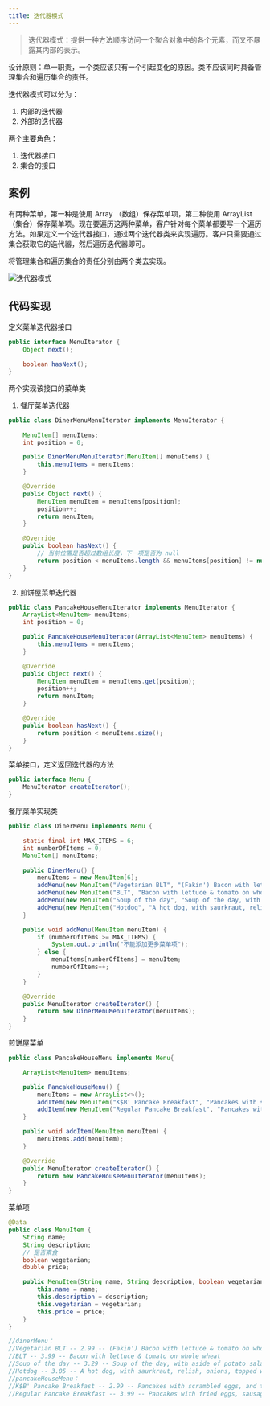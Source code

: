 ```yaml
---
title: 迭代器模式
---
```


>迭代器模式：提供一种方法顺序访问一个聚合对象中的各个元素，而又不暴露其内部的表示。

设计原则：单一职责，一个类应该只有一个引起变化的原因。类不应该同时具备管理集合和遍历集合的责任。

迭代器模式可以分为：

1. 内部的迭代器
2. 外部的迭代器

两个主要角色：

1. 迭代器接口
2. 集合的接口

## 案例

有两种菜单，第一种是使用 Array （数组）保存菜单项，第二种使用 ArrayList （集合）保存菜单项。现在要遍历这两种菜单，客户针对每个菜单都要写一个遍历方法。如果定义一个迭代器接口，通过两个迭代器类来实现遍历。客户只需要通过集合获取它的迭代器，然后遍历迭代器即可。

将管理集合和遍历集合的责任分别由两个类去实现。

![迭代器模式](https://note.youdao.com/yws/public/resource/fb63e88819e0de2bc8a59f7f002e0843/xmlnote/006BD8166F57448E91B209595B7A9933/14294)

## 代码实现

定义菜单迭代器接口

```java
public interface MenuIterator {
    Object next();

    boolean hasNext();
}
```

两个实现该接口的菜单类

1. 餐厅菜单迭代器

```java
public class DinerMenuMenuIterator implements MenuIterator {

    MenuItem[] menuItems;
    int position = 0;

    public DinerMenuMenuIterator(MenuItem[] menuItems) {
        this.menuItems = menuItems;
    }

    @Override
    public Object next() {
        MenuItem menuItem = menuItems[position];
        position++;
        return menuItem;
    }

    @Override
    public boolean hasNext() {
        // 当前位置是否超过数组长度，下一项是否为 null
        return position < menuItems.length && menuItems[position] != null;
    }
}
````

2. 煎饼屋菜单迭代器

```java
public class PancakeHouseMenuIterator implements MenuIterator {
    ArrayList<MenuItem> menuItems;
    int position = 0;

    public PancakeHouseMenuIterator(ArrayList<MenuItem> menuItems) {
        this.menuItems = menuItems;
    }

    @Override
    public Object next() {
        MenuItem menuItem = menuItems.get(position);
        position++;
        return menuItem;
    }

    @Override
    public boolean hasNext() {
        return position < menuItems.size();
    }
}
```

菜单接口，定义返回迭代器的方法

```java
public interface Menu {
    MenuIterator createIterator();
}
```

餐厅菜单实现类

```java
public class DinerMenu implements Menu {

    static final int MAX_ITEMS = 6;
    int numberOfItems = 0;
    MenuItem[] menuItems;

    public DinerMenu() {
        menuItems = new MenuItem[6];
        addMenu(new MenuItem("Vegetarian BLT", "(Fakin') Bacon with lettuce & tomato on whole wheat", true, 2.99));
        addMenu(new MenuItem("BLT", "Bacon with lettuce & tomato on whole wheat", false, 3.99));
        addMenu(new MenuItem("Soup of the day", "Soup of the day, with aside of potato salad", false, 3.29));
        addMenu(new MenuItem("Hotdog", "A hot dog, with saurkraut, relish, onions, topped with cheese", false, 3.05));
    }

    public void addMenu(MenuItem menuItem) {
        if (numberOfItems >= MAX_ITEMS) {
            System.out.println("不能添加更多菜单项");
        } else {
            menuItems[numberOfItems] = menuItem;
            numberOfItems++;
        }
    }

    @Override
    public MenuIterator createIterator() {
        return new DinerMenuMenuIterator(menuItems);
    }
}
```

煎饼屋菜单

```java
public class PancakeHouseMenu implements Menu{

    ArrayList<MenuItem> menuItems;

    public PancakeHouseMenu() {
        menuItems = new ArrayList<>();
        addItem(new MenuItem("K$B' Pancake Breakfast", "Pancakes with scrambled eggs, and toast", false, 2.99));
        addItem(new MenuItem("Regular Pancake Breakfast", "Pancakes with fried eggs, sausage", true, 3.99));
    }

    public void addItem(MenuItem menuItem) {
        menuItems.add(menuItem);
    }

    @Override
    public MenuIterator createIterator() {
        return new PancakeHouseMenuIterator(menuItems);
    }
}
```

菜单项

```java
@Data
public class MenuItem {
    String name;
    String description;
    // 是否素食
    boolean vegetarian;
    double price;

    public MenuItem(String name, String description, boolean vegetarian, double price) {
        this.name = name;
        this.description = description;
        this.vegetarian = vegetarian;
        this.price = price;
    }
}

//dinerMenu：
//Vegetarian BLT -- 2.99 -- (Fakin') Bacon with lettuce & tomato on whole wheat
//BLT -- 3.99 -- Bacon with lettuce & tomato on whole wheat
//Soup of the day -- 3.29 -- Soup of the day, with aside of potato salad
//Hotdog -- 3.05 -- A hot dog, with saurkraut, relish, onions, topped with cheese
//pancakeHouseMenu：
//K$B' Pancake Breakfast -- 2.99 -- Pancakes with scrambled eggs, and toast
//Regular Pancake Breakfast -- 3.99 -- Pancakes with fried eggs, sausage
```

